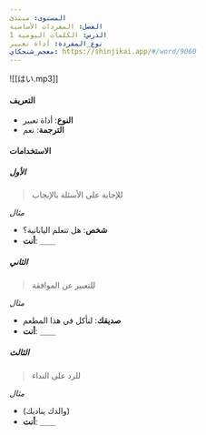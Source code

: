 ```yaml
---
المستوى: مبتدئ
الفصل: المفردات الأساسية
الدرس: الكلمات اليومية 1
نوع_المفردة: أداة تعبير
معجم_شنجكاي: https://shinjikai.app/#/word/9060
---
```


![[はい.mp3]]

#### التعريف

- **النوع**: أداة تعبير
- **الترجمة**: نعم

#### الاستخدامات

##### الأول

> للإجابة على الأسئلة بالإيجاب

_مثال_
- **شخص**: هل تتعلم اليابانية؟
- **أنت**: ＿＿

##### الثاني

> للتعبير عن الموافقة

_مثال_
- **صديقك**: لنأكل في هذا المطعم
- **أنت**: ＿＿

##### الثالث

> للرد على النداء

_مثال_
- (والدك يناديك)
- **أنت**: ＿＿